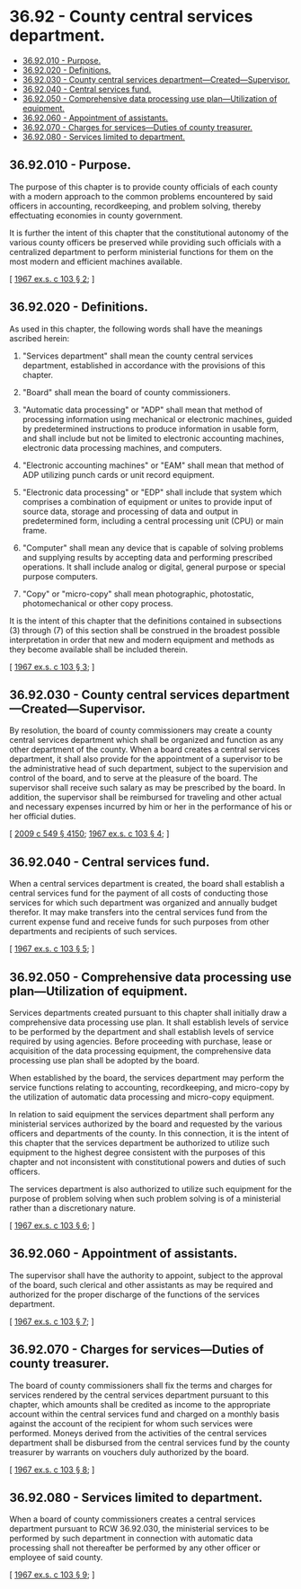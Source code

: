 # 36.92 - County central services department.
* [36.92.010 - Purpose.](#3692010---purpose)
* [36.92.020 - Definitions.](#3692020---definitions)
* [36.92.030 - County central services department—Created—Supervisor.](#3692030---county-central-services-departmentcreatedsupervisor)
* [36.92.040 - Central services fund.](#3692040---central-services-fund)
* [36.92.050 - Comprehensive data processing use plan—Utilization of equipment.](#3692050---comprehensive-data-processing-use-planutilization-of-equipment)
* [36.92.060 - Appointment of assistants.](#3692060---appointment-of-assistants)
* [36.92.070 - Charges for services—Duties of county treasurer.](#3692070---charges-for-servicesduties-of-county-treasurer)
* [36.92.080 - Services limited to department.](#3692080---services-limited-to-department)
## 36.92.010 - Purpose.
The purpose of this chapter is to provide county officials of each county with a modern approach to the common problems encountered by said officers in accounting, recordkeeping, and problem solving, thereby effectuating economies in county government.

It is further the intent of this chapter that the constitutional autonomy of the various county officers be preserved while providing such officials with a centralized department to perform ministerial functions for them on the most modern and efficient machines available.

\[ [1967 ex.s. c 103 § 2](https://leg.wa.gov/CodeReviser/documents/sessionlaw/1967ex1c103.pdf?cite=1967%20ex.s.%20c%20103%20§%202); \]

## 36.92.020 - Definitions.
As used in this chapter, the following words shall have the meanings ascribed herein:

1. "Services department" shall mean the county central services department, established in accordance with the provisions of this chapter.

2. "Board" shall mean the board of county commissioners.

3. "Automatic data processing" or "ADP" shall mean that method of processing information using mechanical or electronic machines, guided by predetermined instructions to produce information in usable form, and shall include but not be limited to electronic accounting machines, electronic data processing machines, and computers.

4. "Electronic accounting machines" or "EAM" shall mean that method of ADP utilizing punch cards or unit record equipment.

5. "Electronic data processing" or "EDP" shall include that system which comprises a combination of equipment or unites to provide input of source data, storage and processing of data and output in predetermined form, including a central processing unit (CPU) or main frame.

6. "Computer" shall mean any device that is capable of solving problems and supplying results by accepting data and performing prescribed operations. It shall include analog or digital, general purpose or special purpose computers.

7. "Copy" or "micro-copy" shall mean photographic, photostatic, photomechanical or other copy process.

It is the intent of this chapter that the definitions contained in subsections (3) through (7) of this section shall be construed in the broadest possible interpretation in order that new and modern equipment and methods as they become available shall be included therein.

\[ [1967 ex.s. c 103 § 3](https://leg.wa.gov/CodeReviser/documents/sessionlaw/1967ex1c103.pdf?cite=1967%20ex.s.%20c%20103%20§%203); \]

## 36.92.030 - County central services department—Created—Supervisor.
By resolution, the board of county commissioners may create a county central services department which shall be organized and function as any other department of the county. When a board creates a central services department, it shall also provide for the appointment of a supervisor to be the administrative head of such department, subject to the supervision and control of the board, and to serve at the pleasure of the board. The supervisor shall receive such salary as may be prescribed by the board. In addition, the supervisor shall be reimbursed for traveling and other actual and necessary expenses incurred by him or her in the performance of his or her official duties.

\[ [2009 c 549 § 4150](https://lawfilesext.leg.wa.gov/biennium/2009-10/Pdf/Bills/Session%20Laws/Senate/5038.SL.pdf?cite=2009%20c%20549%20§%204150); [1967 ex.s. c 103 § 4](https://leg.wa.gov/CodeReviser/documents/sessionlaw/1967ex1c103.pdf?cite=1967%20ex.s.%20c%20103%20§%204); \]

## 36.92.040 - Central services fund.
When a central services department is created, the board shall establish a central services fund for the payment of all costs of conducting those services for which such department was organized and annually budget therefor. It may make transfers into the central services fund from the current expense fund and receive funds for such purposes from other departments and recipients of such services.

\[ [1967 ex.s. c 103 § 5](https://leg.wa.gov/CodeReviser/documents/sessionlaw/1967ex1c103.pdf?cite=1967%20ex.s.%20c%20103%20§%205); \]

## 36.92.050 - Comprehensive data processing use plan—Utilization of equipment.
Services departments created pursuant to this chapter shall initially draw a comprehensive data processing use plan. It shall establish levels of service to be performed by the department and shall establish levels of service required by using agencies. Before proceeding with purchase, lease or acquisition of the data processing equipment, the comprehensive data processing use plan shall be adopted by the board.

When established by the board, the services department may perform the service functions relating to accounting, recordkeeping, and micro-copy by the utilization of automatic data processing and micro-copy equipment.

In relation to said equipment the services department shall perform any ministerial services authorized by the board and requested by the various officers and departments of the county. In this connection, it is the intent of this chapter that the services department be authorized to utilize such equipment to the highest degree consistent with the purposes of this chapter and not inconsistent with constitutional powers and duties of such officers.

The services department is also authorized to utilize such equipment for the purpose of problem solving when such problem solving is of a ministerial rather than a discretionary nature.

\[ [1967 ex.s. c 103 § 6](https://leg.wa.gov/CodeReviser/documents/sessionlaw/1967ex1c103.pdf?cite=1967%20ex.s.%20c%20103%20§%206); \]

## 36.92.060 - Appointment of assistants.
The supervisor shall have the authority to appoint, subject to the approval of the board, such clerical and other assistants as may be required and authorized for the proper discharge of the functions of the services department.

\[ [1967 ex.s. c 103 § 7](https://leg.wa.gov/CodeReviser/documents/sessionlaw/1967ex1c103.pdf?cite=1967%20ex.s.%20c%20103%20§%207); \]

## 36.92.070 - Charges for services—Duties of county treasurer.
The board of county commissioners shall fix the terms and charges for services rendered by the central services department pursuant to this chapter, which amounts shall be credited as income to the appropriate account within the central services fund and charged on a monthly basis against the account of the recipient for whom such services were performed. Moneys derived from the activities of the central services department shall be disbursed from the central services fund by the county treasurer by warrants on vouchers duly authorized by the board.

\[ [1967 ex.s. c 103 § 8](https://leg.wa.gov/CodeReviser/documents/sessionlaw/1967ex1c103.pdf?cite=1967%20ex.s.%20c%20103%20§%208); \]

## 36.92.080 - Services limited to department.
When a board of county commissioners creates a central services department pursuant to RCW 36.92.030, the ministerial services to be performed by such department in connection with automatic data processing shall not thereafter be performed by any other officer or employee of said county.

\[ [1967 ex.s. c 103 § 9](https://leg.wa.gov/CodeReviser/documents/sessionlaw/1967ex1c103.pdf?cite=1967%20ex.s.%20c%20103%20§%209); \]

